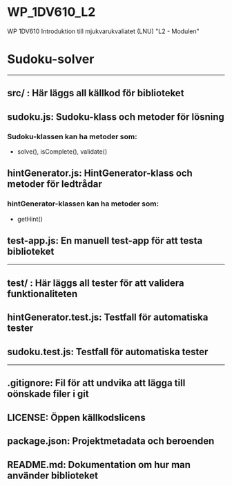 # WP_1DV610_L2
WP 1DV610 Introduktion till mjukvarukvaliatet (LNU) "L2 - Modulen"


# Sudoku-solver

-----------------------
## src/ : Här läggs all källkod för biblioteket
## sudoku.js: Sudoku-klass och metoder för lösning
### Sudoku-klassen kan ha metoder som:
- solve(), isComplete(), validate()

## hintGenerator.js: HintGenerator-klass och metoder för ledtrådar
### hintGenerator-klassen kan ha metoder som:
- getHint()

## test-app.js: En manuell test-app för att testa biblioteket

------------------------
## test/ : Här läggs all tester för att validera funktionaliteten
## hintGenerator.test.js: Testfall för automatiska tester
## sudoku.test.js: Testfall för automatiska tester

------------------------

## .gitignore: Fil för att undvika att lägga till oönskade filer i git
## LICENSE: Öppen källkodslicens
## package.json: Projektmetadata och beroenden
## README.md: Dokumentation om hur man använder biblioteket
